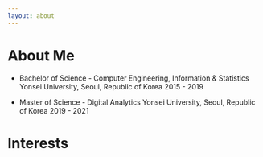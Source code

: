 ```yaml
---
layout: about 
---
```


# About Me

* Bachelor of Science - Computer Engineering, Information & Statistics
Yonsei University, Seoul, Republic of Korea
2015 - 2019

* Master of Science - Digital Analytics
Yonsei University, Seoul, Republic of Korea
2019 - 2021

# Interests
